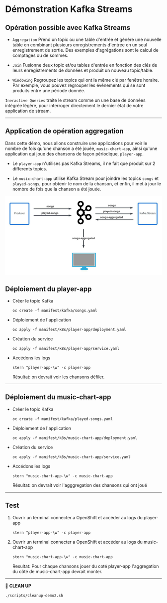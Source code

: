 # Démonstration Kafka Streams

## Opération possible avec Kafka Streams

* `Aggregation` Prend un topic ou une table d'entrée et génère une nouvelle table en combinant plusieurs enregistrements d'entrée en un seul enregistrement de sortie. Des exemples d'agrégations sont le calcul de comptages ou de sommes.

* `Join` Fusionne deux topic et/ou tables d'entrée en fonction des clés de leurs enregistrements de données et produit un nouveau topic/table.

* `Windowing` Regroupez les topics qui ont la même clé par fenêtre horaire. Par exemple, vous pouvez regrouper les événements qui se sont produits entre une période donnée.

`Ineractive Queries` traite le stream comme un une base de données intégrée légère, pour interroger directement le dernier état de votre application de stream.

---

## Application de opération aggregation

Dans cette démo, nous allons construire une applications pour voir le nombre de fois qu'une chanson a été jouée, `music-chart-app`, ainsi qu'une application qui joue des chansons de façon périodique, `player-app`.

* Le `player-app` n'utilises pas Kafka Streams, il ne fait que produit sur 2 differents topics.  

* Le `music-chart-app` utilise Kafka Stream pour joindre les topics `songs` et `played-songs`, pour obtenir le nom de la chanson, et enfin, il met à jour le nombre de fois que la chanson a été jouée.


![kafka-streams](images/kafka%20streams.jpeg)


## Déploiement du player-app

* Créer le topic Kafka
    ```
    oc create -f manifest/kafka/songs.yaml
    ```

* Déploiement de l'application
    ```
    oc apply -f manifest/k8s/player-app/deployment.yaml
    ```
* Création du service
    ``` 
    oc apply -f manifest/k8s/player-app/service.yaml
    ```


* Accédons les logs
    ``` 
    stern "player-app-\w" -c player-app
    ```

    Résultat: on devrait voir les chansons défiler.

___

## Déploiement du music-chart-app

* Créer le topic Kafka
    ```
    oc create -f manifest/kafka/played-songs.yaml
    ```


* Déploiement de l'application
    ```
    oc apply -f manifest/k8s/music-chart-app/deployment.yaml
    ```
* Création du service
    ``` 
    oc apply -f manifest/k8s/music-chart-app/service.yaml
    ```


* Accédons les logs
    ``` 
    stern "music-chart-app-\w" -c music-chart-app
    ```

    Résultat: on devrait voir l'agggregation des chansons qui ont joué
___


## Test

1. Ouvrir un terminal connecter a OpenShift et accéder au logs du player-app
    ``` 
    stern "player-app-\w" -c player-app
    ```

1. Ouvrir un terminal connecter a OpenShift et accéder au logs du music-chart-app
    ``` 
    stern "music-chart-app-\w" -c music-chart-app
    ```

    Resultat: Pour chaque chansons jouer du coté player-app l'aggregation du côté de music-chart-app devrait monter.
---

:construction: __CLEAN UP__
```
./scripts/cleanup-demo2.sh
```

